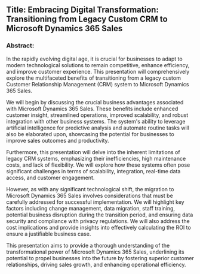 ## Title: Embracing Digital Transformation: Transitioning from Legacy Custom CRM to Microsoft Dynamics 365 Sales 

### Abstract:

In the rapidly evolving digital age, it is crucial for businesses to adapt to modern technological solutions to remain competitive, enhance efficiency, and improve customer experience. This presentation will comprehensively explore the multifaceted benefits of transitioning from a legacy custom Customer Relationship Management (CRM) system to Microsoft Dynamics 365 Sales.

We will begin by discussing the crucial business advantages associated with Microsoft Dynamics 365 Sales. These benefits include enhanced customer insight, streamlined operations, improved scalability, and robust integration with other business systems. The system's ability to leverage artificial intelligence for predictive analysis and automate routine tasks will also be elaborated upon, showcasing the potential for businesses to improve sales outcomes and productivity.

Furthermore, this presentation will delve into the inherent limitations of legacy CRM systems, emphasizing their inefficiencies, high maintenance costs, and lack of flexibility. We will explore how these systems often pose significant challenges in terms of scalability, integration, real-time data access, and customer engagement.

However, as with any significant technological shift, the migration to Microsoft Dynamics 365 Sales involves considerations that must be carefully addressed for successful implementation. We will highlight key factors including change management, data migration, staff training, potential business disruption during the transition period, and ensuring data security and compliance with privacy regulations. We will also address the cost implications and provide insights into effectively calculating the ROI to ensure a justifiable business case.

This presentation aims to provide a thorough understanding of the transformational power of Microsoft Dynamics 365 Sales, underlining its potential to propel businesses into the future by fostering superior customer relationships, driving sales growth, and enhancing operational efficiency.
